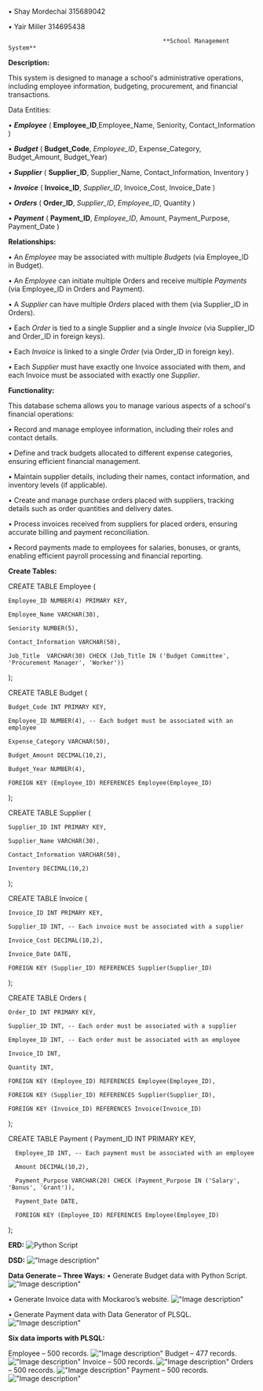 •	Shay Mordechai			315689042

•	Yair Miller			314695438

                                                **School Management System**

**Description:**

This system is designed to manage a school's administrative operations, including employee information, budgeting, procurement, and financial transactions.

Data Entities:

•	***Employee*** ( **Employee_ID**,Employee_Name, Seniority, Contact_Information )

•	***Budget*** ( **Budget_Code**, _Employee_ID_, Expense_Category, Budget_Amount, Budget_Year)

•	***Supplier*** ( **Supplier_ID**, Supplier_Name, Contact_Information, Inventory )

•	***Invoice*** ( **Invoice_ID**, _Supplier_ID_, Invoice_Cost, Invoice_Date )

•	***Orders*** ( **Order_ID**, _Supplier_ID_, _Employee_ID_, Quantity )

•	***Payment*** ( **Payment_ID**, _Employee_ID_, Amount, Payment_Purpose, Payment_Date )


**Relationships:**

• An _Employee_ may be associated with multiple _Budgets_ (via Employee_ID in Budget).

• An _Employee_ can initiate multiple Orders and receive multiple _Payments_ (via Employee_ID in Orders and Payment).

• A _Supplier_ can have multiple _Orders_ placed with them (via Supplier_ID in Orders).

• Each _Order_ is tied to a single Supplier and a single _Invoice_ (via Supplier_ID and Order_ID in foreign keys).

• Each _Invoice_ is linked to a single _Order_ (via Order_ID in foreign key).

• Each _Supplier_ must have exactly one Invoice associated with them, and each Invoice must be associated with exactly one _Supplier_.

**Functionality:**

This database schema allows you to manage various aspects of a school's financial operations:

•	 Record and manage employee information, including their roles and contact details.

• Define and track budgets allocated to different expense categories, ensuring efficient financial management.

• Maintain supplier details, including their names, contact information, and inventory levels (if applicable).

• Create and manage purchase orders placed with suppliers, tracking details such as order quantities and delivery dates.

• Process invoices received from suppliers for placed orders, ensuring accurate billing and payment reconciliation.

• Record payments made to employees for salaries, bonuses, or grants, enabling efficient payroll processing and financial reporting.


**Create Tables:**

CREATE TABLE Employee (

    Employee_ID NUMBER(4) PRIMARY KEY,
   
    Employee_Name VARCHAR(30),
   
    Seniority NUMBER(5),
   
    Contact_Information VARCHAR(50),
   
    Job_Title  VARCHAR(30) CHECK (Job_Title IN ('Budget Committee', 'Procurement Manager', 'Worker'))   
);


CREATE TABLE Budget (

    Budget_Code INT PRIMARY KEY,
   
    Employee_ID NUMBER(4), -- Each budget must be associated with an employee
   
    Expense_Category VARCHAR(50),
   
    Budget_Amount DECIMAL(10,2),
   
    Budget_Year NUMBER(4),
   
    FOREIGN KEY (Employee_ID) REFERENCES Employee(Employee_ID)
  );


CREATE TABLE Supplier (

    Supplier_ID INT PRIMARY KEY,
    
    Supplier_Name VARCHAR(30),
   
    Contact_Information VARCHAR(50),
   
    Inventory DECIMAL(10,2)
  );

CREATE TABLE Invoice (

    Invoice_ID INT PRIMARY KEY,
    
    Supplier_ID INT, -- Each invoice must be associated with a supplier
    
    Invoice_Cost DECIMAL(10,2),
    
    Invoice_Date DATE,
    
    FOREIGN KEY (Supplier_ID) REFERENCES Supplier(Supplier_ID)
    
  );

  CREATE TABLE Orders (
    
    Order_ID INT PRIMARY KEY,
    
    Supplier_ID INT, -- Each order must be associated with a supplier
    
    Employee_ID INT, -- Each order must be associated with an employee
    
    Invoice_ID INT,
    
    Quantity INT,
    
    FOREIGN KEY (Employee_ID) REFERENCES Employee(Employee_ID),
    
    FOREIGN KEY (Supplier_ID) REFERENCES Supplier(Supplier_ID),
    
    FOREIGN KEY (Invoice_ID) REFERENCES Invoice(Invoice_ID)
    
  );

  
  CREATE TABLE Payment (
      Payment_ID INT PRIMARY KEY,
      
      Employee_ID INT, -- Each payment must be associated with an employee
      
      Amount DECIMAL(10,2),
      
      Payment_Purpose VARCHAR(20) CHECK (Payment_Purpose IN ('Salary', 'Bonus', 'Grant')),
      
      Payment_Date DATE,
      
      FOREIGN KEY (Employee_ID) REFERENCES Employee(Employee_ID)
      
  );

**ERD:**
 ![Python Script](Stage.1/TABLES/GENERATE/Python_Script.png)


**DSD:**
 !["Image description"](Stage.1/DSD/DSD.png)

**Data Generate – Three Ways:**
•	Generate Budget data with Python Script.
 !["Image description"](Stage.1/TABLES/GENERATE/Python_Script.png)
 
•	Generate Invoice data with Mockaroo’s website.
!["Image description"](Stage.1/TABLES/GENERATE/Mockaroo_Generator.png)

•	Generate Payment data with Data Generator of PLSQL.
 !["Image description"](Stage.1/TABLES/GENERATE/PLSQL_Data_Generator.png)
 
**Six data imports with PLSQL:**

Employee – 500 records. 
!["Image description"](Stage.1/TABLES/IMPOTE/image.png)
Budget – 477 records. 
!["Image description"](Stage.1/TABLES/IMPOTE/image.png)
Invoice – 500 records. 
!["Image description"](Stage.1/TABLES/IMPOTE/image.png)
Orders – 500 records. 
!["Image description"](Stage.1/TABLES/IMPOTE/image.png)
Payment – 500 records. 
!["Image description"](Stage.1/TABLES/IMPOTE/image.png)



